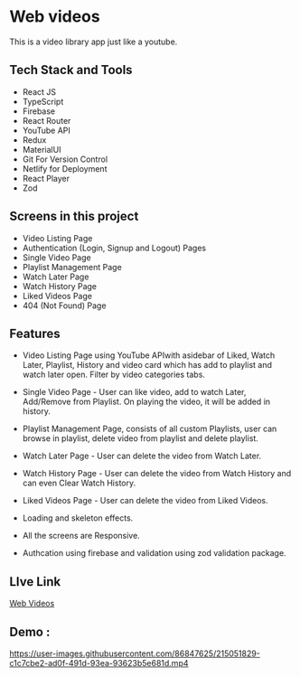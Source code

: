 
# Web videos

This is a video library app just like a youtube.

## Tech Stack and Tools

- React JS
- TypeScript
- Firebase
- React Router
- YouTube API
- Redux
- MaterialUI
- Git For Version Control
- Netlify for Deployment
- React Player
- Zod

## Screens in this project

- Video Listing Page
- Authentication (Login, Signup and Logout) Pages
- Single Video Page
- Playlist Management Page
- Watch Later Page
- Watch History Page
- Liked Videos Page
- 404 (Not Found) Page

## Features

- Video Listing Page using YouTube APIwith asidebar of Liked, Watch Later, Playlist, History and video card which has add to playlist and watch later open. Filter by video categories tabs.

- Single Video Page - User can like video, add to watch Later, Add/Remove from Playlist. On playing the video, it will be added in history.

- Playlist Management Page, consists of all custom Playlists, user can browse in playlist, delete video from playlist and delete playlist.

- Watch Later Page - User can delete the video from Watch Later.

- Watch History Page - User can delete the video from Watch History and can even Clear Watch History.

- Liked Videos Page - User can delete the video from Liked Videos.

- Loading and skeleton effects.

- All the screens are Responsive.

- Authcation using firebase and validation using zod validation package.

## LIve Link

<a href="https://webvideos.netlify.app/" target="_blank">Web Videos</a>

## Demo : 


https://user-images.githubusercontent.com/86847625/215051829-c1c7cbe2-ad0f-491d-93ea-93623b5e681d.mp4
